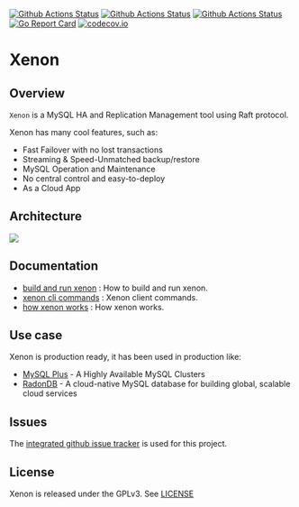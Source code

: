 [![Github Actions Status](https://github.com/radondb/xenon/workflows/Xenon%20Build/badge.svg?event=push)](https://github.com/radondb/xenon/actions?query=workflow%3A%22Xenon+Build%22+event%3Apush)
[![Github Actions Status](https://github.com/radondb/xenon/workflows/Xenon%20Test/badge.svg?event=push)](https://github.com/radondb/xenon/actions?query=workflow%3A%22Xenon+Test%22+event%3Apush)
[![Github Actions Status](https://github.com/radondb/xenon/workflows/Xenon%20Coverage/badge.svg)](https://github.com/radondb/xenon/actions?query=workflow%3A%22Xenon+Coverage%22)
[![Go Report Card](https://goreportcard.com/badge/github.com/radondb/xenon)](https://goreportcard.com/report/github.com/radondb/xenon)
[![codecov.io](https://codecov.io/gh/radondb/xenon/graphs/badge.svg)](https://codecov.io/gh/radondb/xenon/branch/master)

# Xenon

## Overview

`Xenon` is a MySQL HA and Replication Management tool using Raft protocol.

Xenon has many cool features, such as:

* Fast Failover with no lost transactions
* Streaming & Speed-Unmatched backup/restore
* MySQL Operation and Maintenance
* No central control and easy-to-deploy
* As a Cloud App

## Architecture

![](docs/images/xenon.png)

## Documentation

- [build and run xenon](docs/how_to_build_and_run_xenon.md) : How to build and run xenon.
- [xenon cli commands](docs/xenoncli_commands.md) : Xenon client commands.
- [how xenon works](docs/how_xenon_works.md) : How xenon works.

## Use case

Xenon is production ready, it has been used in production like:
- [MySQL Plus](https://www.qingcloud.com/products/mysql-plus/) -  A Highly Available MySQL Clusters
-  [RadonDB](https://www.qingcloud.com/products/radondb) -  A  cloud-native MySQL database for building global, scalable cloud services

## Issues

The [integrated github issue tracker](https://github.com/radondb/xenon/issues)
is used for this project.

## License

Xenon is released under the GPLv3. See [LICENSE](LICENSE)
